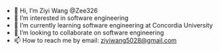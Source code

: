 - 👋 Hi, I’m Ziyi Wang @Zee326
- 👀 I’m interested in software engineering
- 🌱 I’m currently learning software engineering at Concordia University
- 💞️ I’m looking to collaborate on software engineering
- 📫 How to reach me by email: ziyiwang5028@gmail.com

<!---
Zeebruh326/Zeebruh326 is a ✨ special ✨ repository because its `README.md` (this file) appears on your GitHub profile.
You can click the Preview link to take a look at your changes.
--->

